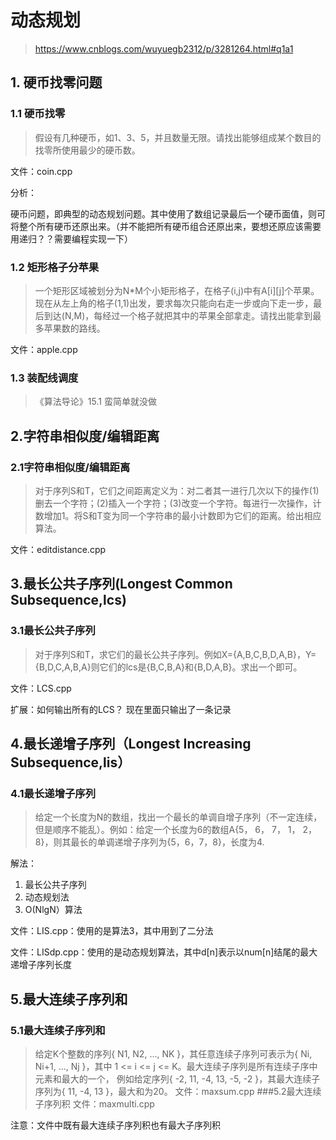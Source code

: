 # 动态规划
> https://www.cnblogs.com/wuyuegb2312/p/3281264.html#q1a1
## 1. 硬币找零问题
### 1.1 硬币找零
> 假设有几种硬币，如1、3、5，并且数量无限。请找出能够组成某个数目的找零所使用最少的硬币数。

文件：coin.cpp

分析：

硬币问题，即典型的动态规划问题。其中使用了数组记录最后一个硬币面值，则可将整个所有硬币还原出来。（并不能把所有硬币组合还原出来，要想还原应该需要用递归？？需要编程实现一下）
### 1.2 矩形格子分苹果
> 一个矩形区域被划分为N*M个小矩形格子，在格子(i,j)中有A[i][j]个苹果。现在从左上角的格子(1,1)出发，要求每次只能向右走一步或向下走一步，最后到达(N,M)，每经过一个格子就把其中的苹果全部拿走。请找出能拿到最多苹果数的路线。

文件：apple.cpp

### 1.3 装配线调度
> 《算法导论》15.1
蛮简单就没做

## 2.字符串相似度/编辑距离
### 2.1字符串相似度/编辑距离
>对于序列S和T，它们之间距离定义为：对二者其一进行几次以下的操作(1)删去一个字符；(2)插入一个字符；(3)改变一个字符。每进行一次操作，计数增加1。将S和T变为同一个字符串的最小计数即为它们的距离。给出相应算法。

文件：editdistance.cpp

## 3.最长公共子序列(Longest Common Subsequence,lcs)
### 3.1最长公共子序列

>对于序列S和T，求它们的最长公共子序列。例如X={A,B,C,B,D,A,B}，Y={B,D,C,A,B,A}则它们的lcs是{B,C,B,A}和{B,D,A,B}。求出一个即可。

文件：LCS.cpp

扩展：如何输出所有的LCS？
现在里面只输出了一条记录

## 4.最长递增子序列（Longest Increasing Subsequence,lis）
### 4.1最长递增子序列

>给定一个长度为N的数组，找出一个最长的单调自增子序列（不一定连续，但是顺序不能乱）。例如：给定一个长度为6的数组A{5， 6， 7， 1， 2， 8}，则其最长的单调递增子序列为{5，6，7，8}，长度为4.

解法：

1. 最长公共子序列
2. 动态规划法
3. O(NlgN）算法

文件：LIS.cpp：使用的是算法3，其中用到了二分法

文件：LISdp.cpp：使用的是动态规划算法，其中d[n]表示以num[n]结尾的最大递增子序列长度

## 5.最大连续子序列和
### 5.1最大连续子序列和
>给定K个整数的序列{ N1, N2, ..., NK }，其任意连续子序列可表示为{ Ni, Ni+1, ..., Nj }，其中 1 <= i <= j <= K。最大连续子序列是所有连续子序中元素和最大的一个， 例如给定序列{ -2, 11, -4, 13, -5, -2 }，其最大连续子序列为{ 11, -4, 13 }，最大和为20。
文件：maxsum.cpp
###5.2最大连续子序列积
文件：maxmulti.cpp

注意：文件中既有最大连续子序列积也有最大子序列积
